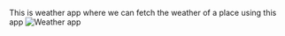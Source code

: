 This is weather app where we can fetch the weather of a place using this app 
![Weather app](https://github.com/user-attachments/assets/6646e598-7717-4ca6-b88a-39af8e1233d0)

